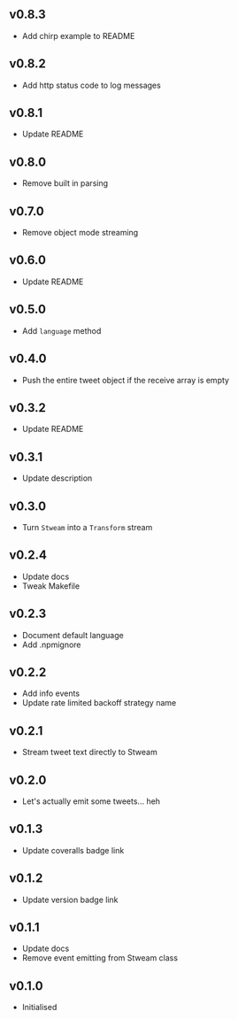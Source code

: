 ## v0.8.3

 * Add chirp example to README
 
## v0.8.2
 
 * Add http status code to log messages

## v0.8.1

 * Update README
 
## v0.8.0

 * Remove built in parsing

## v0.7.0

 * Remove object mode streaming

## v0.6.0

 * Update README
 
## v0.5.0

 * Add `language` method

## v0.4.0

 * Push the entire tweet object if the receive array is empty

## v0.3.2

 * Update README

## v0.3.1

 * Update description

## v0.3.0

 * Turn `Stweam` into a `Transform` stream

## v0.2.4

 * Update docs
 * Tweak Makefile
 
## v0.2.3

 * Document default language
 * Add .npmignore

## v0.2.2

 * Add info events
 * Update rate limited backoff strategy name

## v0.2.1

 * Stream tweet text directly to Stweam

## v0.2.0

 * Let's actually emit some tweets... heh

## v0.1.3

 * Update coveralls badge link

## v0.1.2

 * Update version badge link

## v0.1.1

 * Update docs
 * Remove event emitting from Stweam class

## v0.1.0

 * Initialised